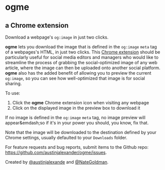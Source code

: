 # ogme

## a Chrome extension

Download a webpage's `og:image` in just two clicks.

**ogme** lets you download the image that is defined in the `og:image` `meta` tag of a webpages's HTML, in just two clicks. This <a href="https://chrome.google.com/webstore/detail/ogme/kkhddppbaabnelnahdndgjhiddnbchbo" target="_blank">Chrome extension</a> should be particularly useful for social media editors and managers who would like to streamline the process of grabbing the social-optimized image of any web article, where the image can then be uploaded onto another social platform. **ogme** also has the added benefit of allowing you to preview the current `og:image`, so you can see how well-optimized that image is for social sharing.

To use:

1. Click the **ogme** Chrome extension icon when visiting any webpage
2. Click on the displayed image in the preview box to download it

If no image is defined in the `og:image` `meta` tag, no image preview will appear&emdash;so if it's in your power you should, you know, fix that.  

Note that the image will be downloaded to the destination defined by your Chrome settings, usually defaulted to your `Downloads` folder.

For feature requests and bug reports, submit items to the Github repo: https://github.com/austinjalexander/ogme/issues.

Created by <a href="https://twitter.com/austinjalexande" target="_blank">@austinjalexande</a> and <a href="https://twitter.com/NateGoldman" target="_blank">@NateGoldman</a>.



